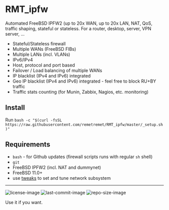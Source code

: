 # RMT_ipfw
Automated FreeBSD IPFW2 (up to 20x WAN, up to 20x LAN, NAT, QoS, traffic shaping, stateful or stateless. For a router, desktop, server, VPN server, ...

- Stateful/Stateless firewall
- Multiple WANs (FreeBSD FIBs)
- Multiple LANs (incl. VLANs)
- IPv6/IPv4
- Host, protocol and port based
- Failover / Load balancing of multiple WANs
- IP blacklist (IPv4 and IPv6) integrated
- Geo IP blacklist (IPv4 and IPv6) integrated - feel free to block RU+BY traffic
- Traffic stats counting (for Munin, Zabbix, Nagios, etc. monitoring)

Install
---
 Run `bash -c "$(curl -fsSL https://raw.githubusercontent.com/remetremet/RMT_ipfw/master/_setup.sh)"`


Requirements
---
- `bash` - for Github updates (firewall scripts runs with regular `sh` shell)
- `git`
- FreeBSD IPFW2 (incl. NAT and dummynet)
- FreeBSD 11.0+
- use [tweaks](tweaks) to set and tune network subsystem


---

![license-image](https://img.shields.io/github/license/remetremet/RMT_ipfw?style=plastic)
![last-commit-image](https://img.shields.io/github/last-commit/remetremet/RMT_ipfw?style=plastic)
![repo-size-image](https://img.shields.io/github/repo-size/remetremet/RMT_ipfw?style=plastic)

Use it if you want.
